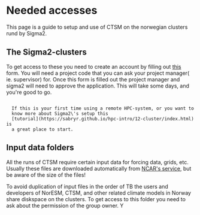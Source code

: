 # Needed accesses 

This page is a guide to setup and use of CTSM on the norwegian clusters
rund by Sigma2. 

## The Sigma2-clusters 
To get access to these you need to create an account by
filling out [this](https://www.metacenter.no/user/application/form/notur/) form. You will
need a project code that you can ask your project manager( ie.
supervisor) for. Once this form is filled out the project manager and
sigma2 will need to approve the application. This will take some days,
and you\'re good to go.

```{discussion} First time on a HPC-cluster? 

  If this is your first time using a remote HPC-system, or you want to
  know more about Sigma2\'s setup this
  [tutorial](https://sabryr.github.io/hpc-intro/12-cluster/index.html) is
  a great place to start.
```


## Input data folders 
All the runs of CTSM require certain input data for forcing data, grids, etc. Usually these files are downloaded automatically from [NCAR's service](https://escomp.github.io/CESM/release-cesm2/downloading_cesm.html#downloading-input-data), but be aware of the size of the files! 

To avoid duplication of input files in the order of TB the users and developers of NorESM, CTSM, and other related climate models in Norway share diskspace on the clusters. To get access to this folder you need to ask about the permission of the group owner. Y 